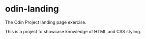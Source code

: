 # odin-landing
The Odin Project landing page exercise.

This is a project to showcase knowledge of HTML and CSS styling.
